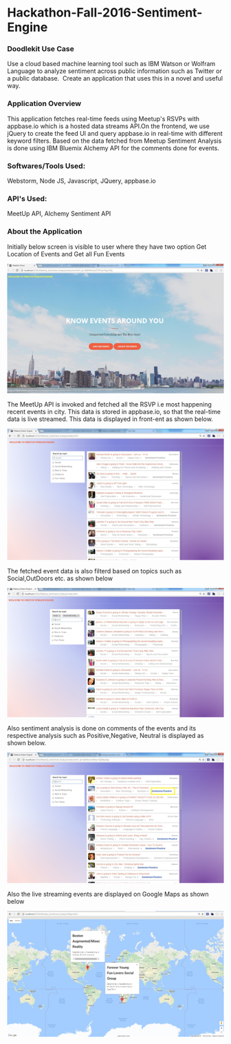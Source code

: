 # Hackathon-Fall-2016-Sentiment-Engine

<h3>Doodlekit Use Case</h3>
Use a cloud based machine learning tool such as IBM Watson or Wolfram Language to analyze sentiment across public information such as Twitter or a public database.  Create an application that uses this in a novel and useful way.
 
 
<h3>Application Overview</h3>
This application fetches real-time feeds using Meetup's RSVPs with appbase.io which is a hosted data streams API.On the frontend, we use jQuery to create the feed UI and query appbase.io in real-time with different keyword filters. Based on the data fetched from Meetup Sentiment Analysis is done using IBM Bluemix Alchemy API for the comments done for events.

<h3>Softwares/Tools Used:</h3> Webstorm, Node JS, Javascript, JQuery, appbase.io

<h3>API's Used:</h3> MeetUp API, Alchemy Sentiment API

<h3>About the Application</h3>

Initially below screen is visible to user where they have two option Get Location of Events and Get all Fun Events

<img src="https://github.com/cmoulika009/Hackathon-Fall-2016-Sentiment-Engine/blob/master/Documentation/Screenshots/Welcome.jpg">

The MeetUp API is invoked and fetched all the RSVP i.e most happening recent events in city. This data is stored in appbase.io, so that the real-time data is live streamed. This data is displayed in front-ent as shown below.

<img src="https://github.com/cmoulika009/Hackathon-Fall-2016-Sentiment-Engine/blob/master/Documentation/Screenshots/Meetup%20Events.jpg">

The fetched event data is also filterd based on topics such as Social,OutDoors etc. as shown below

<img src="https://github.com/cmoulika009/Hackathon-Fall-2016-Sentiment-Engine/blob/master/Documentation/Screenshots/Filter%20Based%20on%20Topics.jpg">

Also sentiment analysis is done on comments of the events and its respective analysis such as Positive,Negative, Neutral is displayed as shown below.

<img src="https://github.com/cmoulika009/Hackathon-Fall-2016-Sentiment-Engine/blob/master/Documentation/Screenshots/Sentiment.jpg">

Also the live streaming events are displayed on Google Maps as shown below

<img src="https://github.com/cmoulika009/Hackathon-Fall-2016-Sentiment-Engine/blob/master/Documentation/Screenshots/LocateMaps.jpg">
											
